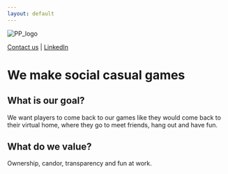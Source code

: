 ```yaml
---
layout: default
---
```


![PP_logo](https://playpack.games/images/PP_vector_color.png)


[Contact us](./contact.md) | [LinkedIn](https://www.linkedin.com/company/77864899/)


# We make social casual games



## What is our goal?

We want players to come back to our games like they would come back to their virtual home, where they go to meet friends, hang out and have fun. 

## What do we value?

Ownership, candor, transparency and fun at work.
